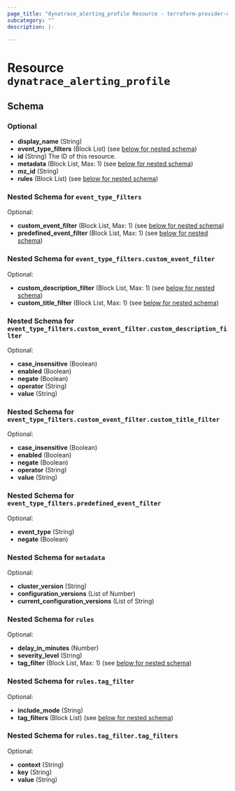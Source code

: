 ```yaml
---
page_title: "dynatrace_alerting_profile Resource - terraform-provider-dynatrace-1"
subcategory: ""
description: |-
  
---
```


# Resource `dynatrace_alerting_profile`





## Schema

### Optional

- **display_name** (String)
- **event_type_filters** (Block List) (see [below for nested schema](#nestedblock--event_type_filters))
- **id** (String) The ID of this resource.
- **metadata** (Block List, Max: 1) (see [below for nested schema](#nestedblock--metadata))
- **mz_id** (String)
- **rules** (Block List) (see [below for nested schema](#nestedblock--rules))

<a id="nestedblock--event_type_filters"></a>
### Nested Schema for `event_type_filters`

Optional:

- **custom_event_filter** (Block List, Max: 1) (see [below for nested schema](#nestedblock--event_type_filters--custom_event_filter))
- **predefined_event_filter** (Block List, Max: 1) (see [below for nested schema](#nestedblock--event_type_filters--predefined_event_filter))

<a id="nestedblock--event_type_filters--custom_event_filter"></a>
### Nested Schema for `event_type_filters.custom_event_filter`

Optional:

- **custom_description_filter** (Block List, Max: 1) (see [below for nested schema](#nestedblock--event_type_filters--custom_event_filter--custom_description_filter))
- **custom_title_filter** (Block List, Max: 1) (see [below for nested schema](#nestedblock--event_type_filters--custom_event_filter--custom_title_filter))

<a id="nestedblock--event_type_filters--custom_event_filter--custom_description_filter"></a>
### Nested Schema for `event_type_filters.custom_event_filter.custom_description_filter`

Optional:

- **case_insensitive** (Boolean)
- **enabled** (Boolean)
- **negate** (Boolean)
- **operator** (String)
- **value** (String)


<a id="nestedblock--event_type_filters--custom_event_filter--custom_title_filter"></a>
### Nested Schema for `event_type_filters.custom_event_filter.custom_title_filter`

Optional:

- **case_insensitive** (Boolean)
- **enabled** (Boolean)
- **negate** (Boolean)
- **operator** (String)
- **value** (String)



<a id="nestedblock--event_type_filters--predefined_event_filter"></a>
### Nested Schema for `event_type_filters.predefined_event_filter`

Optional:

- **event_type** (String)
- **negate** (Boolean)



<a id="nestedblock--metadata"></a>
### Nested Schema for `metadata`

Optional:

- **cluster_version** (String)
- **configuration_versions** (List of Number)
- **current_configuration_versions** (List of String)


<a id="nestedblock--rules"></a>
### Nested Schema for `rules`

Optional:

- **delay_in_minutes** (Number)
- **severity_level** (String)
- **tag_filter** (Block List, Max: 1) (see [below for nested schema](#nestedblock--rules--tag_filter))

<a id="nestedblock--rules--tag_filter"></a>
### Nested Schema for `rules.tag_filter`

Optional:

- **include_mode** (String)
- **tag_filters** (Block List) (see [below for nested schema](#nestedblock--rules--tag_filter--tag_filters))

<a id="nestedblock--rules--tag_filter--tag_filters"></a>
### Nested Schema for `rules.tag_filter.tag_filters`

Optional:

- **context** (String)
- **key** (String)
- **value** (String)


